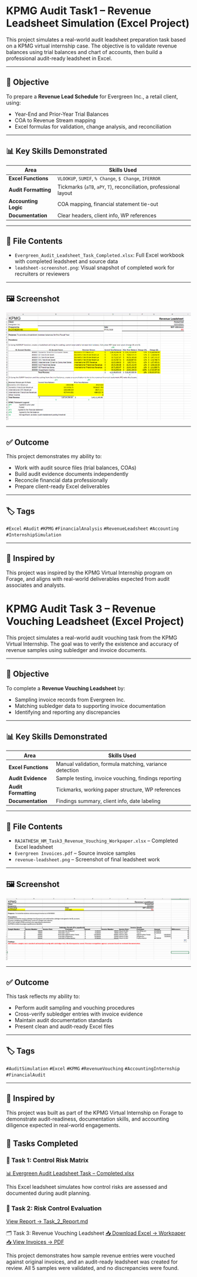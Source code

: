# KPMG Audit Task1 – Revenue Leadsheet Simulation (Excel Project)

This project simulates a real-world audit leadsheet preparation task based on a KPMG virtual internship case. The objective is to validate revenue balances using trial balances and chart of accounts, then build a professional audit-ready leadsheet in Excel.

---

## 🧾 Objective
To prepare a **Revenue Lead Schedule** for Evergreen Inc., a retail client, using:
- Year-End and Prior-Year Trial Balances
- COA to Revenue Stream mapping
- Excel formulas for validation, change analysis, and reconciliation

---

## 📊 Key Skills Demonstrated

| Area                    | Skills Used                                      |
|-------------------------|--------------------------------------------------|
| **Excel Functions**     | `VLOOKUP`, `SUMIF`, `% Change`, `$ Change`, `IFERROR` |
| **Audit Formatting**    | Tickmarks (`aTB`, `aPY`, `T`), reconciliation, professional layout |
| **Accounting Logic**    | COA mapping, financial statement tie-out         |
| **Documentation**       | Clear headers, client info, WP references        |

---

## 📁 File Contents

- `Evergreen_Audit_Leadsheet_Task_Completed.xlsx`: Full Excel workbook with completed leadsheet and source data
- `leadsheet-screenshot.png`: Visual snapshot of completed work for recruiters or reviewers

---

## 🖼️ Screenshot

![Audit Leadsheet](leadsheet-screenshot.png)

---

## ✅ Outcome

This project demonstrates my ability to:
- Work with audit source files (trial balances, COAs)
- Build audit evidence documents independently
- Reconcile financial data professionally
- Prepare client-ready Excel deliverables

---

## 🏷️ Tags

`#Excel` `#Audit` `#KPMG` `#FinancialAnalysis` `#RevenueLeadsheet` `#Accounting` `#InternshipSimulation`

---

## 🔗 Inspired by

This project was inspired by the KPMG Virtual Internship program on Forage, and aligns with real-world deliverables expected from audit associates and analysts.

# KPMG Audit Task 3 – Revenue Vouching Leadsheet (Excel Project)

This project simulates a real-world audit vouching task from the KPMG Virtual Internship. The goal was to verify the existence and accuracy of revenue samples using subledger and invoice documents.

---

## 🧾 Objective

To complete a **Revenue Vouching Leadsheet** by:
- Sampling invoice records from Evergreen Inc.
- Matching subledger data to supporting invoice documentation
- Identifying and reporting any discrepancies

---

## 📊 Key Skills Demonstrated

| Area                    | Skills Used                                      |
|-------------------------|--------------------------------------------------|
| **Excel Functions**     | Manual validation, formula matching, variance detection |
| **Audit Evidence**      | Sample testing, invoice vouching, findings reporting |
| **Audit Formatting**    | Tickmarks, working paper structure, WP references |
| **Documentation**       | Findings summary, client info, date labeling     |

---

## 📁 File Contents

- `RAJATHESH_HM_Task3_Revenue_Vouching_Workpaper.xlsx` – Completed Excel leadsheet
- `Evergreen Invoices.pdf` – Source invoice samples
- `revenue-leadsheet.png` – Screenshot of final leadsheet work

---

## 🖼️ Screenshot

![Revenue Leadsheet](revenue-leadsheet.png)

---

## ✅ Outcome

This task reflects my ability to:
- Perform audit sampling and vouching procedures
- Cross-verify subledger entries with invoice evidence
- Maintain audit documentation standards
- Present clean and audit-ready Excel files

---

## 🏷️ Tags

`#AuditSimulation` `#Excel` `#KPMG` `#RevenueVouching` `#AccountingInternship` `#FinancialAudit`

---

## 🔗 Inspired by

This project was built as part of the KPMG Virtual Internship on Forage to demonstrate audit-readiness, documentation skills, and accounting diligence expected in real-world engagements.





## 📂 Tasks Completed
### 📂 Task 1: Control Risk Matrix

[📊 Evergreen Audit Leadsheet Task – Completed.xlsx](Evergreen_Audit_Leadsheet_Task_Completed.xlsx)

This Excel leadsheet simulates how control risks are assessed and documented during audit planning.



### 📄 Task 2: Risk Control Evaluation  
[View Report → Task_2_Report.md](Task_2_Risk_Control_Evaluation/Task_2_Report.md)


🗂️ Task 3: Revenue Vouching Leadsheet
[📥 Download Excel → Workpaper](Task3_Revenue_Vouching_Leadsheet/RAJATHESH_HM_Task3_Revenue_Vouching_Workpaper.xlsx)  
[📥 View Invoices → PDF](Task3_Revenue_Vouching_Leadsheet/Evergreen%20Invoices.pdf)


This project demonstrates how sample revenue entries were vouched against original invoices, and an audit-ready leadsheet was created for review. All 5 samples were validated, and no discrepancies were found.




